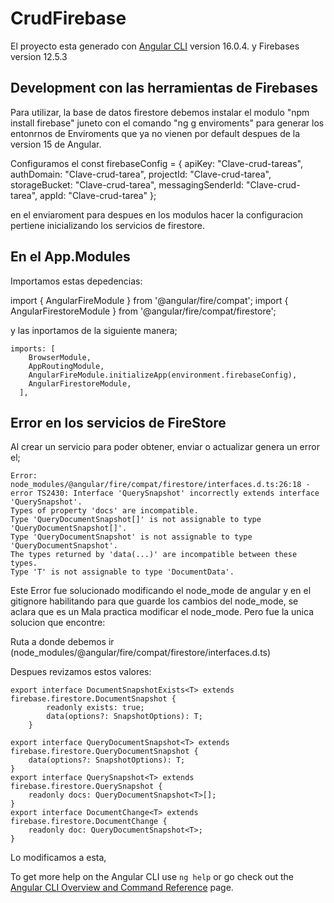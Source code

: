 # CrudFirebase

El proyecto esta generado con [Angular CLI](https://github.com/angular/angular-cli) version 16.0.4. y Firebases version 12.5.3

## Development con las herramientas de Firebases

Para utilizar, la base de datos firestore debemos instalar el modulo "npm install firebase" juneto con el comando "ng g enviroments" para generar los entonrnos de Enviroments que ya no vienen por default despues de la version 15 de Angular. 

Configuramos el const firebaseConfig = {
  apiKey: "Clave-crud-tareas",
  authDomain: "Clave-crud-tarea",
  projectId: "Clave-crud-tarea",
  storageBucket: "Clave-crud-tarea",
  messagingSenderId: "Clave-crud-tarea",
  appId: "Clave-crud-tarea"
};  

en el enviaroment para despues en los modulos hacer la configuracion pertiene inicializando los servicios de firestore.

## En el App.Modules

Importamos estas depedencias:

import { AngularFireModule } from '@angular/fire/compat';
import { AngularFirestoreModule } from '@angular/fire/compat/firestore';

y las inportamos de la siguiente manera;

```
imports: [
    BrowserModule,
    AppRoutingModule,
    AngularFireModule.initializeApp(environment.firebaseConfig),
    AngularFirestoreModule,
  ],

```

## Error en los servicios de FireStore

Al crear un servicio para poder obtener, enviar o actualizar genera un error el;

```
Error: node_modules/@angular/fire/compat/firestore/interfaces.d.ts:26:18 - error TS2430: Interface 'QuerySnapshot' incorrectly extends interface 'QuerySnapshot'.
Types of property 'docs' are incompatible.
Type 'QueryDocumentSnapshot[]' is not assignable to type 'QueryDocumentSnapshot[]'.
Type 'QueryDocumentSnapshot' is not assignable to type 'QueryDocumentSnapshot'.
The types returned by 'data(...)' are incompatible between these types.
Type 'T' is not assignable to type 'DocumentData'.

```

Este Error fue solucionado modificando el node_mode de angular y en el gitignore habilitando para que guarde los cambios del node_mode, se aclara que es un Mala practica modificar el node_mode. Pero fue la unica solucion que encontre:

Ruta a donde debemos ir (node_modules/@angular/fire/compat/firestore/interfaces.d.ts)

Despues revizamos estos valores:

```
export interface DocumentSnapshotExists<T> extends firebase.firestore.DocumentSnapshot {
        readonly exists: true;
        data(options?: SnapshotOptions): T;
    }

export interface QueryDocumentSnapshot<T> extends firebase.firestore.QueryDocumentSnapshot {
    data(options?: SnapshotOptions): T;
}
export interface QuerySnapshot<T> extends firebase.firestore.QuerySnapshot {
    readonly docs: QueryDocumentSnapshot<T>[];
}
export interface DocumentChange<T> extends firebase.firestore.DocumentChange {
    readonly doc: QueryDocumentSnapshot<T>;
}

```

Lo modificamos a esta,









To get more help on the Angular CLI use `ng help` or go check out the [Angular CLI Overview and Command Reference](https://angular.io/cli) page.
